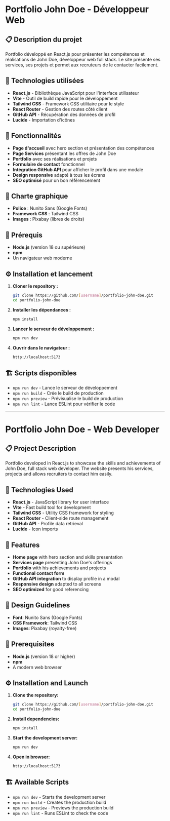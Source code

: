 # Portfolio John Doe - Développeur Web

## 📋 Description du projet

Portfolio développé en React.js pour présenter les compétences et réalisations de John Doe, développeur web full stack. Le site présente ses services, ses projets et permet aux recruteurs de le contacter facilement.

## 🚀 Technologies utilisées

- **React.js** - Bibliothèque JavaScript pour l'interface utilisateur
- **Vite** - Outil de build rapide pour le développement
- **Tailwind CSS** - Framework CSS utilitaire pour le style
- **React Router** - Gestion des routes côté client
- **GitHub API** - Récupération des données de profil
- **Lucide** - Importation d'icônes

## 📱 Fonctionnalités

- **Page d'accueil** avec hero section et présentation des compétences
- **Page Services** présentant les offres de John Doe
- **Portfolio** avec ses réalisations et projets
- **Formulaire de contact** fonctionnel
- **Intégration GitHub API** pour afficher le profil dans une modale
- **Design responsive** adapté à tous les écrans
- **SEO optimisé** pour un bon référencement

## 🎨 Charte graphique

- **Police** : Nunito Sans (Google Fonts)
- **Framework CSS** : Tailwind CSS
- **Images** : Pixabay (libres de droits)

## 🔧 Prérequis

- **Node.js** (version 18 ou supérieure)
- **npm**
- Un navigateur web moderne

## ⚙️ Installation et lancement

1. **Cloner le repository :**

   ```bash
   git clone https://github.com/[username]/portfolio-john-doe.git
   cd portfolio-john-doe
   ```

2. **Installer les dépendances :**

   ```bash
   npm install
   ```

3. **Lancer le serveur de développement :**

   ```bash
   npm run dev
   ```

4. **Ouvrir dans le navigateur :**
   ```
   http://localhost:5173
   ```

## 🏗️ Scripts disponibles

- `npm run dev` - Lance le serveur de développement
- `npm run build` - Crée le build de production
- `npm run preview` - Prévisualise le build de production
- `npm run lint` - Lance ESLint pour vérifier le code

---

# Portfolio John Doe - Web Developer

## 📋 Project Description

Portfolio developed in React.js to showcase the skills and achievements of John Doe, full stack web developer. The website presents his services, projects and allows recruiters to contact him easily.

## 🚀 Technologies Used

- **React.js** - JavaScript library for user interface
- **Vite** - Fast build tool for development
- **Tailwind CSS** - Utility CSS framework for styling
- **React Router** - Client-side route management
- **GitHub API** - Profile data retrieval
- **Lucide** - Icon imports

## 📱 Features

- **Home page** with hero section and skills presentation
- **Services page** presenting John Doe's offerings
- **Portfolio** with his achievements and projects
- **Functional contact form**
- **GitHub API integration** to display profile in a modal
- **Responsive design** adapted to all screens
- **SEO optimized** for good referencing

## 🎨 Design Guidelines

- **Font**: Nunito Sans (Google Fonts)
- **CSS Framework**: Tailwind CSS
- **Images**: Pixabay (royalty-free)

## 🔧 Prerequisites

- **Node.js** (version 18 or higher)
- **npm**
- A modern web browser

## ⚙️ Installation and Launch

1. **Clone the repository:**

   ```bash
   git clone https://github.com/[username]/portfolio-john-doe.git
   cd portfolio-john-doe
   ```

2. **Install dependencies:**

   ```bash
   npm install
   ```

3. **Start the development server:**

   ```bash
   npm run dev
   ```

4. **Open in browser:**
   ```
   http://localhost:5173
   ```

## 🏗️ Available Scripts

- `npm run dev` - Starts the development server
- `npm run build` - Creates the production build
- `npm run preview` - Previews the production build
- `npm run lint` - Runs ESLint to check the code
